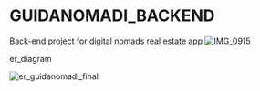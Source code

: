 # GUIDANOMADI_BACKEND
Back-end project for digital nomads real estate app
![IMG_0915](https://github.com/MoEzwawi/GUIDANOMADI_BACKEND/assets/142166624/df1e5e03-99fd-4519-b96a-8e965f8d1972)

er_diagram

![er_guidanomadi_final](https://github.com/MoEzwawi/GUIDANOMADI_BACKEND/assets/142166624/9d4e64c3-531d-44d1-94fb-b31a2a852565)
